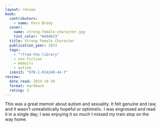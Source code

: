 ```yaml
---
layout: review
book:
  contributors:
    - name: Fern Brady
  cover:
    name: strong-female-character.jpg
    tint_color: "#e04633"
  title: Strong Female Character
  publication_year: 2023
  tags:
    - "!from-the-library"
    - non-fiction
    - memoirs
    - autism
  isbn13: "978-1-914240-44-7"
review:
  date_read: 2023-10-30
  format: hardback
  rating: 5
---
```


This was a great memoir about autism and sexuality.
It felt genuine and raw, and it wasn't unrealistically hopeful or optimistic.
I was engrossed and read it in a single day; I was enjoying it so much I missed my train stop on the way home.
